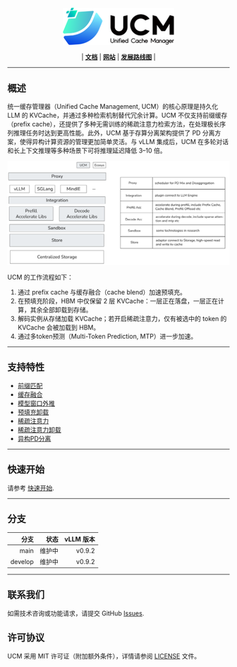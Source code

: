 <p align="center">
  <picture>
    <source media="(prefers-color-scheme: dark)" srcset="docs/source/logos/UCM.png">
    <img alt="UCM" src="docs/source/logos/UCM-light.png" width=50%>
  </picture>
</p>

<p align="center">
| <a href="docs/source/index.md"><b>文档</b></a> | <a href="https://modelengine-ai.net/#/ucm"><b>网站</b></a> | <a href="https://github.com/ModelEngine-Group/unified-cache-management/issues/78"><b>发展路线图</b></a> |
</p>

---

## 概述

统一缓存管理器（Unified Cache Management, UCM）的核心原理是持久化 LLM 的 KVCache，并通过多种检索机制替代冗余计算。UCM 不仅支持前缀缓存（prefix cache），还提供了多种无需训练的稀疏注意力检索方法，在处理极长序列推理任务时达到更高性能。此外，UCM 基于存算分离架构提供了 PD 分离方案，使得异构计算资源的管理更加简单灵活。与 vLLM 集成后，UCM 在多轮对话和长上下文推理等多种场景下可将推理延迟降低 3–10 倍。

![architecture.png](./docs/source/_static/images/architecture.png)

UCM 的工作流程如下：

1. 通过 prefix cache 与缓存融合（cache blend）加速预填充。
2. 在预填充阶段，HBM 中仅保留 2 层 KVCache：一层正在落盘，一层正在计算，其余全部卸载到存储。
3. 解码实例从存储加载 KVCache；若开启稀疏注意力，仅有被选中的 token 的 KVCache 会被加载到 HBM。
4. 通过多token预测（Multi-Token Prediction, MTP）进一步加速。

---

## 支持特性
- [前缀匹配]()
- [缓存融合]()
- [模型窗口外推]()
- [预填充卸载]()
- [稀疏注意力]()
- [稀疏注意力卸载]()
- [异构PD分离]()

---

## 快速开始

请参考 [快速开始](./docs/source/getting-started/quick_start.md).

---

## 分支

| **分支**   |     状态   | vLLM 版本 | 
|-----------:|-----------:|-------------:|
|       main | 维护中 |       v0.9.2 | 
|    develop | 维护中 |       v0.9.2 |

---

## 联系我们
如需技术咨询或功能请求，请提交 GitHub [Issues](https://github.com/ModelEngine-Group/unified-cache-management/issues).

## 许可协议

UCM 采用 MIT 许可证（附加额外条件），详情请参阅 [LICENSE](./LICENSE) 文件。